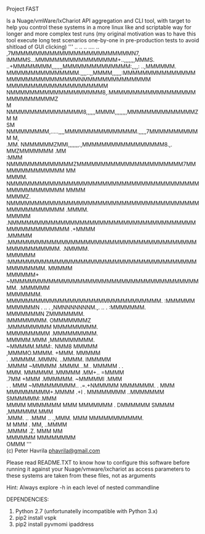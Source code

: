 Project FAST

Is a Nuage/vmWare/IxChariot API aggregation and CLI tool, with target 
to help you control these systems in a more linux like and scriptable 
way for longer and more complex test runs (my original motivation was 
to have this tool execute long test scenarios one-by-one in 
pre-production tests to avoid shitload of GUI clicking) 
'''
                           ..   ..  ..  .... ..                               
                      ,7MMMMMMMMMMMMMMMMMMMMMMMMMN7,                          
                 IMMMMS...MMMMMMMMMMMMMMMMM+..,,,,,,,MMMS.                    
            ..+MMMMMMMM,,,,,,,MMMMMMMMMMMMMM:,,,,: ..,MMMMMM.                 
            MMMMMMMMMMMMMMM.,,,,..,,MMMM,,,,,,:MMMMMMMMMMMMMMM                
           MMMMMMMMMMMMMMMNMMMMMMMMMMMMMM MMMMMMMMMMMMMMMMMMMMM               
           NMMMMMMMMMMMMMMMMMMM8,.MMMMMMMMMMMMMMMMMMMMMMMMMMMMZ               
M           NMMMMMMMMMMMMMMM8,,,,,,MMMM,,,,,,,,MMMMMMMMMMMMMMZM            M  
SM          NMMMMMMMM,.....,,,,MMMMMMMMMMMMMMM.,,,,,7MMMMMMMMMMM           M,  
.MM.        NMMMMMMZMMI,,,,,,,.,MMMMMMMMMMMMMMMMM8.,. MMZMMMMMMM         .MM   
:MMM       NMMMMMMMMMMMMMZMMMMMMMMMMMMMMMMMMMMMM7MMMMMMMMMMMMMM        MM    
 MMMM.     NMMMMMMMMMMMMMMMMMMMMMMMMMMMMMMMMMMMMMMMMMMMMMMMMMMM       MMMM    
  MMMMZ.   NMMMMMMMMMMMMMMMMMMMMMMMMMMMMMMMMMMMMMMMMMMMMMMMMMMM     .MMMM.    
   MMMMM  .NMMMMMMMMMMMMMMMMMMMMMMMMMMMMMMMMMMMMMMMMMMMMMMMMMMM   .+MMMM      
   .MMMMM  .MMMMMMMMMMMMMMMMMMMMMMMMMMMMMMMMMMMMMMMMMMMMMMMMMM.  .NMMMM.      
     MMMMMM  :MMMMMMMMMMMMMMMMMMMMMMMMMMMMMMMMMMMMMMMMMMMMMMM.   MMMMM        
      MMMMMM+   ~MMMMMMMMMMMMMMMMMMMMMMMMMMMMMMMMMMMMMMMMM.   .MMMMMM         
       MMMMMMM.      MMMMMMMMMMMMMMMMMMMMMMMMMMMMMMMM.       :MMMMMM          
         MMMMMMN        . .. . ,NMNNNNNNNM.,. .. .         :MMMMMMM.          
          MMMMMMMN                                       ZMMMMMMM.            
           IMMMMMMMM.                                  OMMMMMMMZ              
            .MMMMMMMMM                               MMMMMMMMM.               
               MMMMMMMMM                          .MMMMMMMMM.                 
                 MMMMM.MMM                      ,MMMMMMMMM.                   
                  ~MMMMM.MMM:.                NMM8 MMMMM                      
                    ,MMMMO.MMMM.           +MMM. MMMMM                        
           .          .MMMMM..MMMN.   ..MMMM. IMMMMM                          
          .MMMM          ~MMMMM .MMMM...M.. MMMMM          . .                
            MMM.            MMMMMM..MMMMM  .MM+..         =MMMM               
            .7MM         +MMM .MMMMMM. ~MMMMMI           .MMM                 
   .  .       MMM ~MMMMMMMMM.. .=.+NMMMMM  MMMMMMM. .   MMM                  
   MMMMMMMMM+.MMMM .+I .  MMMMMMMM ..MMMMMMM  SMMMMMM:.MMM                   
   MMMM MMMMMMM  MMM  MMMMMMM  .         DMMMMMM    SMMMM ,MMMMMM.MMM        
   .MMM. ..     .MMM  ..                       .,MMM. MMM MMMMMMMMMMM.       
       M         MMM .                                MM,       ..MMMM        
                 .MMMM .Z.                           MMM         MM           
                    MMMMMM                     MMMMMMMM                       
                                                OMMM
'''                                                               
(c) Peter Havrila
phavrila@gmail.com

Please read README.TXT to know how to configure this software before running it 
against your Nuage/vmware/ixchariot as access parameters to these systems are 
taken from these files, not as arguments

Hint: Always explore -h in each level of nested commandline

DEPENDENCIES:
1) Python 2.7 (unfortunatelly incompatible with Python 3.x)
2) pip2 install vspk
3) pip2 install pyvmomi ipaddress
             
